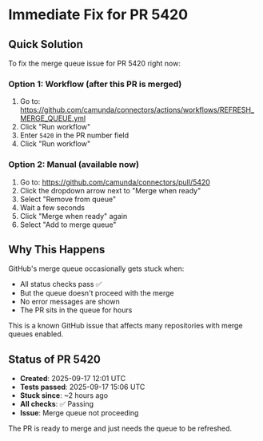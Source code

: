 # Immediate Fix for PR 5420

## Quick Solution

To fix the merge queue issue for PR 5420 right now:

### Option 1: Workflow (after this PR is merged)
1. Go to: https://github.com/camunda/connectors/actions/workflows/REFRESH_MERGE_QUEUE.yml
2. Click "Run workflow"
3. Enter `5420` in the PR number field
4. Click "Run workflow"

### Option 2: Manual (available now)
1. Go to: https://github.com/camunda/connectors/pull/5420
2. Click the dropdown arrow next to "Merge when ready"
3. Select "Remove from queue"
4. Wait a few seconds
5. Click "Merge when ready" again
6. Select "Add to merge queue"

## Why This Happens

GitHub's merge queue occasionally gets stuck when:
- All status checks pass ✅
- But the queue doesn't proceed with the merge
- No error messages are shown
- The PR sits in the queue for hours

This is a known GitHub issue that affects many repositories with merge queues enabled.

## Status of PR 5420

- **Created**: 2025-09-17 12:01 UTC
- **Tests passed**: 2025-09-17 15:06 UTC  
- **Stuck since**: ~2 hours ago
- **All checks**: ✅ Passing
- **Issue**: Merge queue not proceeding

The PR is ready to merge and just needs the queue to be refreshed.
